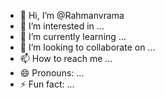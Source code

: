 - 👋 Hi, I’m @Rahmanvrama
- 👀 I’m interested in ...
- 🌱 I’m currently learning ...
- 💞️ I’m looking to collaborate on ...
- 📫 How to reach me ...
- 😄 Pronouns: ...
- ⚡ Fun fact: ...

<!---
Rahmanvrama/Rahmanvrama is a ✨ special ✨ repository because its `README.md` (this file) appears on your GitHub profile.
You can click the Preview link to take a look at your changes.
--->
